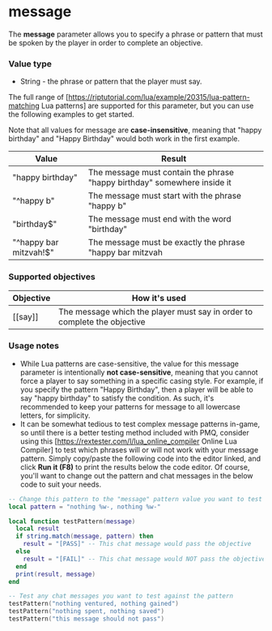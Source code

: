 # message

The **message** parameter allows you to specify a phrase or pattern that must be spoken by the player in order to complete an objective.

### Value type

* String - the phrase or pattern that the player must say.

The full range of [https://riptutorial.com/lua/example/20315/lua-pattern-matching Lua patterns] are supported for this parameter, but you can use the following examples to get started.

Note that all values for message are **case-insensitive**, meaning that "happy birthday" and "Happy Birthday" would both work in the first example.

| Value | Result |
|---|---|
| "happy birthday" | The message must contain the phrase "happy birthday" somewhere inside it |
| "^happy b" | The message must start with the phrase "happy b" |
| "birthday$" | The message must end with the word "birthday" |
| "^happy bar mitzvah!$" | The message must be exactly the phrase "happy bar mitzvah | " with nothing else before or after it |

### Supported objectives

| Objective | How it's used |
|---|---|
| [[say]] | The message which the player must say in order to complete the objective |

### Usage notes

* While Lua patterns are case-sensitive, the value for this message parameter is intentionally **not case-sensitive**, meaning that you cannot force a player to say something in a specific casing style. For example, if you specify the pattern "Happy Birthday", then a player will be able to say "happy birthday" to satisfy the condition. As such, it's recommended to keep your patterns for message to all lowercase letters, for simplicity.
* It can be somewhat tedious to test complex message patterns in-game, so until there is a better testing method included with PMQ, consider using this [https://rextester.com/l/lua_online_compiler Online Lua Compiler] to test which phrases will or will not work with your message pattern. Simply copy/paste the following code into the editor linked, and click **Run it (F8)** to print the results below the code editor. Of course, you'll want to change out the pattern and chat messages in the below code to suit your needs.

```lua
-- Change this pattern to the "message" pattern value you want to test
local pattern = "nothing %w-, nothing %w-"

local function testPattern(message)
  local result
  if string.match(message, pattern) then
    result = "[PASS]" -- This chat message would pass the objective
  else
    result = "[FAIL]" -- This chat message would NOT pass the objective
  end
  print(result, message)
end

-- Test any chat messages you want to test against the pattern
testPattern("nothing ventured, nothing gained")
testPattern("nothing spent, nothing saved")
testPattern("this message should not pass")
```

